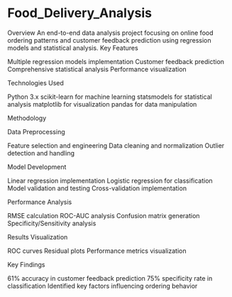 # Food_Delivery_Analysis

Overview
An end-to-end data analysis project focusing on online food ordering patterns and customer feedback prediction using regression models and statistical analysis.
Key Features

Multiple regression models implementation
Customer feedback prediction
Comprehensive statistical analysis
Performance visualization

Technologies Used

Python 3.x
scikit-learn for machine learning
statsmodels for statistical analysis
matplotlib for visualization
pandas for data manipulation

Methodology

Data Preprocessing

Feature selection and engineering
Data cleaning and normalization
Outlier detection and handling


Model Development

Linear regression implementation
Logistic regression for classification
Model validation and testing
Cross-validation implementation


Performance Analysis

RMSE calculation
ROC-AUC analysis
Confusion matrix generation
Specificity/Sensitivity analysis


Results Visualization

ROC curves
Residual plots
Performance metrics visualization



Key Findings

61% accuracy in customer feedback prediction
75% specificity rate in classification
Identified key factors influencing ordering behavior
